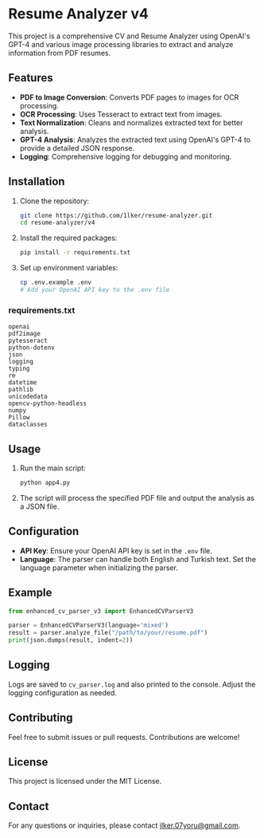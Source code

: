 # Resume Analyzer v4

This project is a comprehensive CV and Resume Analyzer using OpenAI's GPT-4 and various image processing libraries to extract and analyze information from PDF resumes.

## Features

- **PDF to Image Conversion**: Converts PDF pages to images for OCR processing.
- **OCR Processing**: Uses Tesseract to extract text from images.
- **Text Normalization**: Cleans and normalizes extracted text for better analysis.
- **GPT-4 Analysis**: Analyzes the extracted text using OpenAI's GPT-4 to provide a detailed JSON response.
- **Logging**: Comprehensive logging for debugging and monitoring.

## Installation

1. Clone the repository:
    ```bash
    git clone https://github.com/1lker/resume-analyzer.git
    cd resume-analyzer/v4
    ```

2. Install the required packages:
    ```bash
    pip install -r requirements.txt
    ```

3. Set up environment variables:
    ```bash
    cp .env.example .env
    # Add your OpenAI API key to the .env file
    ```

### requirements.txt
```
openai
pdf2image
pytesseract
python-dotenv
json
logging
typing
re
datetime
pathlib
unicodedata
opencv-python-headless
numpy
Pillow
dataclasses
```

## Usage

1. Run the main script:
    ```bash
    python app4.py
    ```

2. The script will process the specified PDF file and output the analysis as a JSON file.

## Configuration

- **API Key**: Ensure your OpenAI API key is set in the `.env` file.
- **Language**: The parser can handle both English and Turkish text. Set the language parameter when initializing the parser.

## Example

```python
from enhanced_cv_parser_v3 import EnhancedCVParserV3

parser = EnhancedCVParserV3(language='mixed')
result = parser.analyze_file("/path/to/your/resume.pdf")
print(json.dumps(result, indent=2))
```

## Logging

Logs are saved to `cv_parser.log` and also printed to the console. Adjust the logging configuration as needed.

## Contributing

Feel free to submit issues or pull requests. Contributions are welcome!

## License

This project is licensed under the MIT License.

## Contact

For any questions or inquiries, please contact [ilker.07yoru@gmail.com](mailto:ilker.07yoru@gmail.com).


